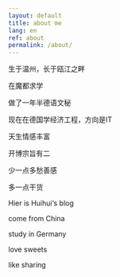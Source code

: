 ```yaml
---
layout: default
title: about me
lang: en
ref: about
permalink: /about/
---
```

 生于温州，长于瓯江之畔

 在魔都求学

 做了一年半德语文秘

 现在在德国学经济工程，方向是IT

 天生情感丰富
 
 开博宗旨有二

 少一点多愁善感

 多一点干货

 Hier is Huihui‘s blog

 come from China

 study in Germany

 love sweets 

 like sharing

 





 


 

